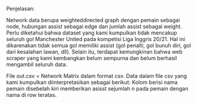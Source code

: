 Penjelasan:

Network data berupa weighteddirected graph dengan pemain sebagai node, hubungan assist sebagai edge dan jumlah assist sebagai weight.  Perlu diketahui bahwa dataset yang kami kumpulkan tidak mencakup seluruh gol Manchester United pada kompetisi Liga Inggris 20/21. Hal ini dikarenakan tidak semua gol memiliki assist (gol penalti, gol bunuh diri, gol dari kesalahan lawan, dll). Selain itu, terdapat kemungkinan bahwa web scraper yang kami kembangkan belum sempurna dan belum berhasil mengambil seluruh data.


File out.csv = Network Matrix dalam format csv. Data dalam file csv yang kami kumpulkan diinterpretasikan sebagai berikut:
Kolom berisi nama pemain disebelah kiri memberikan asisst sejumlah n pada pemain dengan nama di row teratas.